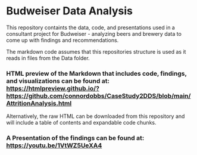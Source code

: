 # Budweiser Data Analysis

This repository containts the data, code, and presentations used in a consultant project for Budweiser - analyzing beers and brewery data to come up with findings and recommendations. 

The markdown code assumes that this repositories structure is used as it reads in files from the Data folder. 

### HTML preview of the Markdown that includes code, findings, and visualizations can be found at: https://htmlpreview.github.io/?https://github.com/connordobbs/CaseStudy2DDS/blob/main/AttritionAnalysis.html

Alternatively, the raw HTML can be downloaded from this repository and will include a table of contents and expandable code chunks. 

### A Presentation of the findings can be found at: https://youtu.be/1VtWZ5UeXA4
